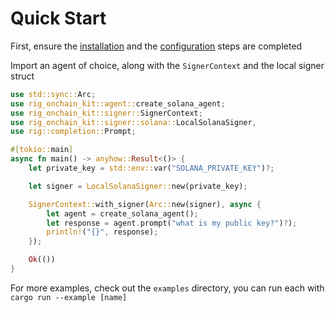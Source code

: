 # Quick Start

First, ensure the [installation](./installation.md) and the [configuration](./configuration.md) steps are completed

Import an agent of choice, along with the `SignerContext` and the local signer struct

```rust
use std::sync::Arc;
use rig_onchain_kit::agent::create_solana_agent;
use rig_onchain_kit::signer::SignerContext;
use rig_onchain_kit::signer::solana::LocalSolanaSigner,
use rig::completion::Prompt;

#[tokio::main]
async fn main() -> anyhow::Result<()> {
    let private_key = std::env::var("SOLANA_PRIVATE_KEY")?;

    let signer = LocalSolanaSigner::new(private_key);

    SignerContext::with_signer(Arc::new(signer), async {
        let agent = create_solana_agent();
        let response = agent.prompt("what is my public key?")?);
        println!("{}", response);
    });

    Ok(())
}
```

For more examples, check out the `examples` directory, you can run each with
`cargo run --example [name]`
